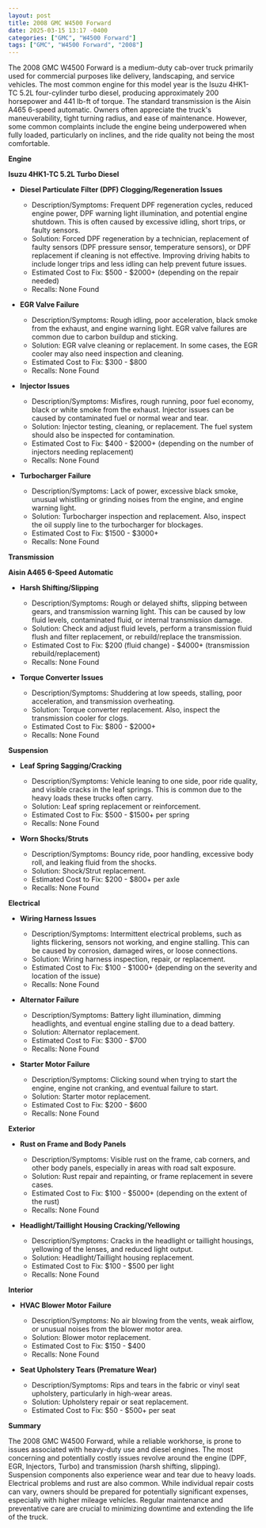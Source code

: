 ```yaml
---
layout: post
title: 2008 GMC W4500 Forward
date: 2025-03-15 13:17 -0400
categories: ["GMC", "W4500 Forward"]
tags: ["GMC", "W4500 Forward", "2008"]
---
```

The 2008 GMC W4500 Forward is a medium-duty cab-over truck primarily used for commercial purposes like delivery, landscaping, and service vehicles. The most common engine for this model year is the Isuzu 4HK1-TC 5.2L four-cylinder turbo diesel, producing approximately 200 horsepower and 441 lb-ft of torque. The standard transmission is the Aisin A465 6-speed automatic. Owners often appreciate the truck's maneuverability, tight turning radius, and ease of maintenance. However, some common complaints include the engine being underpowered when fully loaded, particularly on inclines, and the ride quality not being the most comfortable.

**Engine**

**Isuzu 4HK1-TC 5.2L Turbo Diesel**

* **Diesel Particulate Filter (DPF) Clogging/Regeneration Issues**
    * Description/Symptoms: Frequent DPF regeneration cycles, reduced engine power, DPF warning light illumination, and potential engine shutdown. This is often caused by excessive idling, short trips, or faulty sensors.
    * Solution: Forced DPF regeneration by a technician, replacement of faulty sensors (DPF pressure sensor, temperature sensors), or DPF replacement if cleaning is not effective. Improving driving habits to include longer trips and less idling can help prevent future issues.
    * Estimated Cost to Fix: $500 - $2000+ (depending on the repair needed)
    * Recalls: None Found

* **EGR Valve Failure**
    * Description/Symptoms: Rough idling, poor acceleration, black smoke from the exhaust, and engine warning light. EGR valve failures are common due to carbon buildup and sticking.
    * Solution: EGR valve cleaning or replacement. In some cases, the EGR cooler may also need inspection and cleaning.
    * Estimated Cost to Fix: $300 - $800
    * Recalls: None Found

* **Injector Issues**
    * Description/Symptoms: Misfires, rough running, poor fuel economy, black or white smoke from the exhaust. Injector issues can be caused by contaminated fuel or normal wear and tear.
    * Solution: Injector testing, cleaning, or replacement. The fuel system should also be inspected for contamination.
    * Estimated Cost to Fix: $400 - $2000+ (depending on the number of injectors needing replacement)
    * Recalls: None Found

* **Turbocharger Failure**
    * Description/Symptoms: Lack of power, excessive black smoke, unusual whistling or grinding noises from the engine, and engine warning light.
    * Solution: Turbocharger inspection and replacement. Also, inspect the oil supply line to the turbocharger for blockages.
    * Estimated Cost to Fix: $1500 - $3000+
    * Recalls: None Found

**Transmission**

**Aisin A465 6-Speed Automatic**

* **Harsh Shifting/Slipping**
    * Description/Symptoms: Rough or delayed shifts, slipping between gears, and transmission warning light. This can be caused by low fluid levels, contaminated fluid, or internal transmission damage.
    * Solution: Check and adjust fluid levels, perform a transmission fluid flush and filter replacement, or rebuild/replace the transmission.
    * Estimated Cost to Fix: $200 (fluid change) - $4000+ (transmission rebuild/replacement)
    * Recalls: None Found

* **Torque Converter Issues**
    * Description/Symptoms: Shuddering at low speeds, stalling, poor acceleration, and transmission overheating.
    * Solution: Torque converter replacement. Also, inspect the transmission cooler for clogs.
    * Estimated Cost to Fix: $800 - $2000+
    * Recalls: None Found

**Suspension**

* **Leaf Spring Sagging/Cracking**
    * Description/Symptoms: Vehicle leaning to one side, poor ride quality, and visible cracks in the leaf springs. This is common due to the heavy loads these trucks often carry.
    * Solution: Leaf spring replacement or reinforcement.
    * Estimated Cost to Fix: $500 - $1500+ per spring
    * Recalls: None Found

* **Worn Shocks/Struts**
    * Description/Symptoms: Bouncy ride, poor handling, excessive body roll, and leaking fluid from the shocks.
    * Solution: Shock/Strut replacement.
    * Estimated Cost to Fix: $200 - $800+ per axle
    * Recalls: None Found

**Electrical**

* **Wiring Harness Issues**
    * Description/Symptoms: Intermittent electrical problems, such as lights flickering, sensors not working, and engine stalling. This can be caused by corrosion, damaged wires, or loose connections.
    * Solution: Wiring harness inspection, repair, or replacement.
    * Estimated Cost to Fix: $100 - $1000+ (depending on the severity and location of the issue)
    * Recalls: None Found

* **Alternator Failure**
    * Description/Symptoms: Battery light illumination, dimming headlights, and eventual engine stalling due to a dead battery.
    * Solution: Alternator replacement.
    * Estimated Cost to Fix: $300 - $700
    * Recalls: None Found

* **Starter Motor Failure**
    * Description/Symptoms: Clicking sound when trying to start the engine, engine not cranking, and eventual failure to start.
    * Solution: Starter motor replacement.
    * Estimated Cost to Fix: $200 - $600
    * Recalls: None Found

**Exterior**

* **Rust on Frame and Body Panels**
    * Description/Symptoms: Visible rust on the frame, cab corners, and other body panels, especially in areas with road salt exposure.
    * Solution: Rust repair and repainting, or frame replacement in severe cases.
    * Estimated Cost to Fix: $100 - $5000+ (depending on the extent of the rust)
    * Recalls: None Found

* **Headlight/Taillight Housing Cracking/Yellowing**
    * Description/Symptoms: Cracks in the headlight or taillight housings, yellowing of the lenses, and reduced light output.
    * Solution: Headlight/Taillight housing replacement.
    * Estimated Cost to Fix: $100 - $500 per light
    * Recalls: None Found

**Interior**

* **HVAC Blower Motor Failure**
    * Description/Symptoms: No air blowing from the vents, weak airflow, or unusual noises from the blower motor area.
    * Solution: Blower motor replacement.
    * Estimated Cost to Fix: $150 - $400
    * Recalls: None Found

* **Seat Upholstery Tears (Premature Wear)**
    * Description/Symptoms: Rips and tears in the fabric or vinyl seat upholstery, particularly in high-wear areas.
    * Solution: Upholstery repair or seat replacement.
    * Estimated Cost to Fix: $50 - $500+ per seat

**Summary**

The 2008 GMC W4500 Forward, while a reliable workhorse, is prone to issues associated with heavy-duty use and diesel engines. The most concerning and potentially costly issues revolve around the engine (DPF, EGR, Injectors, Turbo) and transmission (harsh shifting, slipping). Suspension components also experience wear and tear due to heavy loads. Electrical problems and rust are also common. While individual repair costs can vary, owners should be prepared for potentially significant expenses, especially with higher mileage vehicles. Regular maintenance and preventative care are crucial to minimizing downtime and extending the life of the truck.

